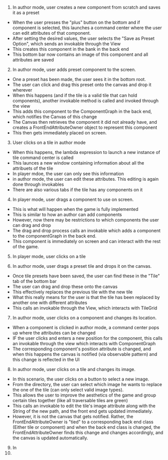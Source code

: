 1. In author mode, user creates a new component from scratch and saves it as a preset


* When the user presses the "plus" button on the bottom and if component is selected, this launches a command center where the user can edit attributes of that component. 
* After setting the desired values, the user selects the "Save as Preset Option", which sends an invokable through the View
* This creates this component in the bank in the back end
* This bottom bar now contains an image of this component and all attributes are saved
2. In author mode, user adds preset component to the screen.


* One a preset has been made, the user sees it in the bottom root.
* The user can click and drag this preset onto the canvas and drop it wherever
* When this happens (and if the tile is a valid tile that can hold components), another invokable method is called and invoked through the view
* This adds this component to the ComponentGraph in the back end, which notifies the Canvas of this change
* The Canvas then retrieves the component it did not already have, and creates a FrontEndAttributeOwner object to represent this component
* This then gets immediately placed on screen.
3. User clicks on a tile in author mode



* When this happens, the lambda expression to launch a new instance of tile command center is called
* This launces a new window containing information about all the attribuets of the tile
* In player mdoe, the user can only see this information
* in author mode, the user can edit these attributes. This editing is again done through invokables
* There are also various tabs if the tile has any components on it
4. In player mode, user drags a component to use on screen.
 


* This is what will happen when the game is fully implemented
* This is similar to how an author can add components
* However, now there may be restrictions to which components the user can drag and drop
* The drag and drop process calls an invokable which adds a component to the componentGraph in the back end.
* This component is immediately on screen and can interact with the rest of the game.
5. In player mode, user clicks on a tile



6. In author mode, user drags a preset tile and drops it on the canvas.



* Once tile presets have been saved, the user can find these in the "Tile" tab of the bottom bar
* The user can drag and drop these onto the canvas
* This effectively replaces the previous tile with the new tile
* What this really means for the user is that the tile has been replaced by another one with different attributes
* This calls an invokable through the View, which interacts with TileGrid

7. In author mode, user clicks on a component and changes its location.



* When a component is clicked in author mode, a command center pops up where the attributes can be changed
* IF the user clicks and enters a new position for the component, this calls an invokable through the view which interacts with ComponentGraph
* The corresponding component's position attribute is changed, and when this happens the canvas is notified (via observable pattern) and this change is reflected in the UI


8. In author mode, user clicks on a tile and changes its image.




* In this scenario, the user clicks on a button to select a new image.
* From the directory, the user can select which image he wants to replace the one of the tile (can only select valid image types).
* This allows the user to improve the aesthetics of the game and group certain tiles together (like all traversable tiles are green)
* This calls an invokable to edit the tile's image attribute along with the String of the new path, and the front end gets updated immediately.
* However, it is not the canvas that gets notified. Rather, the FrontEndAttributeOwner is "tied" to a corresponding back end class (Either tile or component) and when the back end class is changed, the FrontEndAttributeOwner finds this change and changes accordingly, and the canvas is updated automatically.


9. In 
10. 